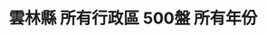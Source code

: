 ---
title: "雲林縣 所有行政區 500盤 所有年份"
keywords:
  - 美食競賽
  - 台灣美食
  - 美食精選
datePublished: "2025-06-30"
dateModified: "2025-07-01"
city: "雲林縣"
district: "所有行政區"
award: "500盤"
year: "所有年份"
page: 1
count: 1

restaurants:
  - name: "蔦松客棧"
    city: "雲林縣"
    district: "水林鄉"
    address: "雲林縣水林鄉蔦松路8號"
    phone: "0935114228"
    geo: "23.51964688200378, 120.23084349051639"
    google_map: "https://maps.app.goo.gl/gdbKHR1MNyWigvdTA"
    footinder: "https://footinder.com.tw/%E9%9B%B2%E6%9E%97%E7%B8%A3%E6%B0%B4%E6%9E%97%E9%84%89/2153/"
    official: ""
    award:
    - name: "500盤"
      year: "2024"
---